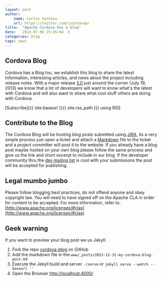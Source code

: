 ```yaml
---
layout: post
author:
    name: Carlos Santana
    url: https://twitter.com/csantanapr
title:  "Apache Cordova has a blog"
date:   2013-07-08 15:45:04 -5
categories: blog
tags: news
---
```


Cordova Blog
---
Cordova has a Blog too, we establish this blog to share the latest information, interesting articles, and news about the project including release notes. With a major release [3.0](https://issues.apache.org/jira/browse/CB/fixforversion/12322491) just around the corner (July 19, 2013) we know that a lot of developers will want to know what's the latest with Cordova and will also want to share what cool stuff others are doing with Cordova.

[Subscribe]({{ site.baseurl }}{{ site.rss_path }}) using RSS

Contribute to the Blog
---
The Cordova Blog will be hosting blog posts submitted using [JIRA](https://issues.apache.org/jira/browse/CB), its a very simple process just open a ticket and attach a [Markdown](http://daringfireball.net/projects/markdown) file to the ticket and a project committer will post it to the website. If you already have a blog post maybe hosted on your own blog please follow the same process and give us the link and short excerpt to include in our blog. If the developer community thru the [dev mailing list](mailto:dev@cordova.apache.org) is cool with your submissions the post will be accepted for publishing.

Legal mumbo jumbo
---
Please follow blogging best practices, do not offend anyone and obey copyright law.
You will need to have signed off on the Apache CLA in order for content to be accepted. For more information, refer to: [http://www.apache.org/licenses/#clas](http://www.apache.org/licenses/#clas)

Geek warning
---
If you want to preview your blog post we us Jekyll:
1. Fork the repo [cordova-blog](https://github.com/csantanapr/cordova-blog) on GitHub
2. Add the markdown file in the `www/_posts/2013-12-31-my-cordova-blog-post.md`
3. Execute the Jekyll build and server `./serve` or `jekyll serve --watch --baseurl ''`
4. Open the Browser [http://localhost:4000/](http://localhost:4000/)
